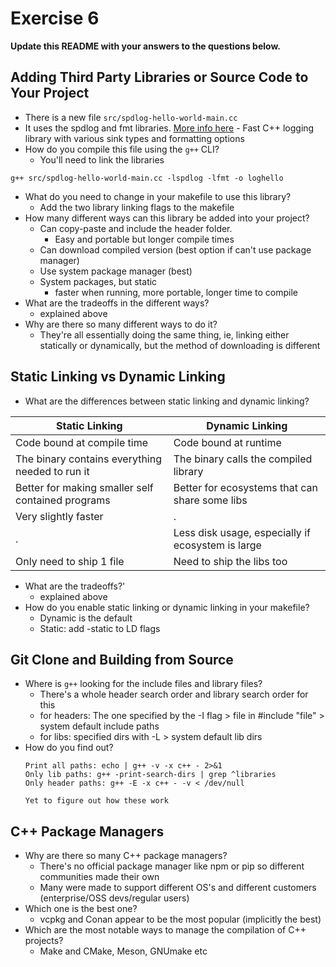# Exercise 6

**Update this README with your answers to the questions below.**

## Adding Third Party Libraries or Source Code to Your Project

- There is a new file `src/spdlog-hello-world-main.cc`
- It uses the spdlog and fmt libraries. 
  [More info here](https://github.com/gabime/spdlog) - Fast C++ logging 
  library with various sink types and formatting options
- How do you compile this file using the `g++` CLI?
  - You'll need to link the libraries
```
g++ src/spdlog-hello-world-main.cc -lspdlog -lfmt -o loghello
```
- What do you need to change in your makefile to use this library?
  - Add the two library linking flags to the makefile
- How many different ways can this library be added into your project?
  - Can copy-paste and include the header folder.
    - Easy and portable but longer compile times
  - Can download compiled version (best option if can't use package manager)
  - Use system package manager (best)
  - System packages, but static
    - faster when running, more portable, longer time to compile
- What are the tradeoffs in the different ways?
  - explained above
- Why are there so many different ways to do it?
  - They're all essentially doing the same thing, ie, linking either statically or dynamically, but the method of downloading is different
  
## Static Linking vs Dynamic Linking

- What are the differences between static linking and dynamic linking?

|Static Linking|Dynamic Linking|
|---|---|
|Code bound at compile time|Code bound at runtime|
|The binary contains everything needed to run it|The binary calls the compiled library|
|Better for making smaller self contained programs|Better for ecosystems that can share some libs|
|Very slightly faster|.|
|.|Less disk usage, especially if ecosystem is large|
|Only need to ship 1 file|Need to ship the libs too|

- What are the tradeoffs?'
  - explained above
- How do you enable static linking or dynamic linking in your makefile?
  - Dynamic is the default
  - Static: add -static to LD flags


## Git Clone and Building from Source

- Where is `g++` looking for the include files and library files?
  - There's a whole header search order and library search order for this
  - for headers: The one specified by the -I flag > file in #include "file" > system default include paths
  - for libs: specified dirs with -L > system default lib dirs
- How do you find out?
  ```
  Print all paths: echo | g++ -v -x c++ - 2>&1
  Only lib paths: g++ -print-search-dirs | grep ^libraries
  Only header paths: g++ -E -x c++ - -v < /dev/null

  Yet to figure out how these work
  ```

## C++ Package Managers

- Why are there so many C++ package managers?
  - There's no official package manager like npm or pip so different communities made their own
  - Many were made to support different OS's and different customers (enterprise/OSS devs/regular users)
- Which one is the best one?
  - vcpkg and Conan appear to be the most popular (implicitly the best)
- Which are the most notable ways to manage the compilation of C++ projects?
  - Make and CMake, Meson, GNUmake etc